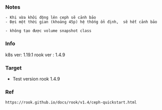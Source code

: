 ###  Notes
```
- Khi vừa khởi động lên ceph sẽ cảnh bảo
- Đợi một thời gian (khoảng 45p) hệ thống ổn định,  sẽ hết cảnh bảo

- không tạo được volume snapshot class

```

### Info
k8s ver: 1.19.1
rook ver : 1.4.9

### Target
- Test version rook 1.4.9

### Ref
```
https://rook.github.io/docs/rook/v1.4/ceph-quickstart.html

```